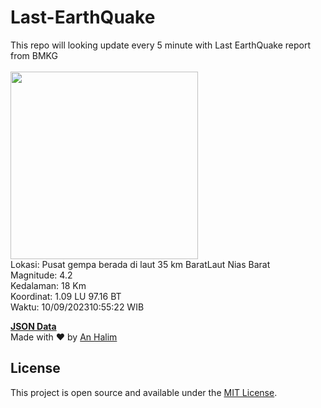 # Last-EarthQuake
This repo will looking update every 5 minute with Last EarthQuake report from BMKG
<br>
<br>
<img src="https://static.bmkg.go.id/20230910105522.mmi.jpg" width="300"/>
<br>
Lokasi: Pusat gempa berada di laut 35 km BaratLaut Nias Barat <br>
Magnitude: 4.2 <br>
Kedalaman: 18 Km <br>
Koordinat: 1.09 LU 97.16 BT <br>
Waktu: 10/09/202310:55:22 WIB <br>

<a href="./data/data.json">**JSON Data**</a>
<br>
Made with ❤️ by <a href="https://github.com/an-halim">An Halim</a>
## License

This project is open source and available under the [MIT License](LICENSE).
